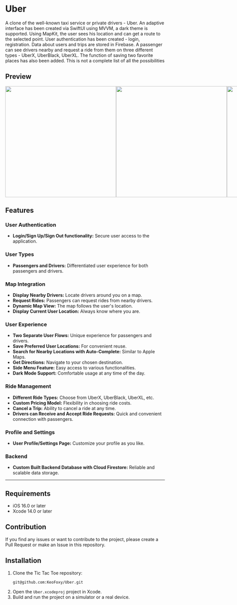 # Uber

A clone of the well-known taxi service or private drivers - Uber. An adaptive interface has been created via SwiftUI using MVVM, a dark theme is supported. Using MapKit, the user sees his location and can get a route to the selected point. User authentication has been created - login, registration. Data about users and trips are stored in Firebase. A passenger can see drivers nearby and request a ride from them on three different types - UberX, UberBlack, UberXL. The function of saving two favorite places has also been added. This is not a complete list of all the possibilities

## Preview

<div style='display: flex'>
    <img src='../imgs/main.png' height=350>
    <img src='../imgs/left-screen-dark.png' height=350>
    <img src='../imgs/settings.png' height=350>
    <img src='../imgs/ride_request.png' height=345>
</div>

## Features
### User Authentication
* **Login/Sign Up/Sign Out functionality:** Secure user access to the application.

### User Types
* **Passengers and Drivers:** Differentiated user experience for both passengers and drivers.

### Map Integration
* **Display Nearby Drivers:** Locate drivers around you on a map.
* **Request Rides:** Passengers can request rides from nearby drivers.
* **Dynamic Map View:** The map follows the user's location.
* **Display Current User Location:** Always know where you are.

### User Experience
* **Two Separate User Flows:** Unique experience for passengers and drivers.
* **Save Preferred User Locations:** For convenient reuse.
* **Search for Nearby Locations with Auto-Complete:** Similar to Apple Maps.
* **Get Directions:** Navigate to your chosen destination.
* **Side Menu Feature:** Easy access to various functionalities.
* **Dark Mode Support:** Comfortable usage at any time of the day.

### Ride Management
* **Different Ride Types:** Choose from UberX, UberBlack, UberXL, etc.
* **Custom Pricing Model:** Flexibility in choosing ride costs.
* **Cancel a Trip:** Ability to cancel a ride at any time.
* **Drivers can Receive and Accept Ride Requests:** Quick and convenient connection with passengers.

### Profile and Settings
* **User Profile/Settings Page:** Customize your profile as you like.

### Backend
* **Custom Built Backend Database with Cloud Firestore:** Reliable and scalable data storage.

---

## Requirements

 - iOS 16.0 or later
 - Xcode 14.0 or later

## Contribution

If you find any issues or want to contribute to the project, please create a Pull Request or make an Issue in this repository.

## Installation

1. Clone the Tic Tac Toe repository:
   ```shell
   git@github.com:KeoFoxy/Uber.git
   ```
2. Open the `Uber.xcodeproj` project in Xcode.
3. Build and run the project on a simulator or a real device.